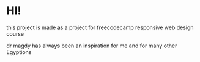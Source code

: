 # HI!

this project is made as a project for freecodecamp responsive web design course

dr magdy has always been an inspiration for me and for many other Egyptions 